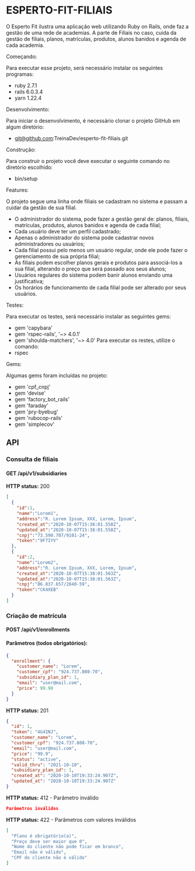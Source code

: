 # ESPERTO-FIT-FILIAIS

O Esperto Fit ilustra uma aplicação web utilizando Ruby on Rails, onde faz a gestão de uma rede de academias. A parte de Filiais no caso, cuida da gestão de filiais, planos, matrículas, produtos, alunos banidos e agenda de cada academia.

Começando:

Para executar esse projeto, será necessário instalar os seguintes programas:
  * ruby 2.7.1
  * rails 6.0.3.4
  * yarn 1.22.4

Desenvolvimento:

Para iniciar o desenvolvimento, é necessário clonar o projeto GitHub em algum diretório:
  * git@github.com:TreinaDev/esperto-fit-filiais.git

Construção:

Para construir o projeto você deve executar o seguinte comando no diretório escolhido:
  * bin/setup


Features:

O projeto segue uma linha onde filiais se cadastram no sistema e passam a cuidar da gestão de sua filial.
  * O administrador do sistema, pode fazer a gestão geral de: planos, filiais, matrículas, produtos, alunos banidos e agenda de cada filial;
  * Cada usuário deve ter um perfil cadastrado;
  * Apenas o administrador do sistema pode cadastrar novos administradores ou usuários;
  * Cada filial possui pelo menos um usuário regular, onde ele pode fazer o gerenciamento de sua própria filial;
  * As filiais podem escolher planos gerais e produtos para associá-los a sua filial, alterando o preço que será passado aos seus alunos;
  * Usuários regulares do sistema podem banir alunos enviando uma justificativa;
  * Os horários de funcionamento de cada filial pode ser alterado por seus usuários.

Testes:

Para executar os testes, será necessário instalar as seguintes gems:
  * gem 'capybara'
  * gem 'rspec-rails', '~> 4.0.1'
  * gem 'shoulda-matchers', '~> 4.0'
Para executar os restes, utilize o comando:
  * rspec

Gems:

Algumas gems foram incluídas no projeto:
  * gem 'cpf_cnpj'
  * gem 'devise'
  * gem 'factory_bot_rails'
  * gem 'faraday'
  * gem 'pry-byebug'
  * gem 'rubocop-rails'
  * gem 'simplecov'
  

## API

### Consulta de filiais

#### GET /api/v1/subsidiaries

**HTTP status:** 200

```json
[
  {
    "id":1,
    "name":"Lorem1",
    "address":"R. Lorem Ipsum, XXX, Lorem, Ipsum",
    "created_at":"2020-10-07T15:38:01.558Z",
    "updated_at":"2020-10-07T15:38:01.558Z",
    "cnpj":"73.590.707/9101-24",
    "token":"9F7IYV"
  },
  {
    "id":2,
    "name":"Lorem2",
    "address":"R. Lorem Ipsum, XXX, Lorem, Ipsum",
    "created_at":"2020-10-07T15:38:01.563Z",
    "updated_at":"2020-10-07T15:38:01.563Z",
    "cnpj":"86.837.657/2840-59",
    "token":"CK4XEB"
  }
]
```

### Criação de matrícula

#### POST /api/v1/enrollments

#### Parâmetros (todos obrigatórios):

```json
{
  "enrollment": { 
    "customer_name": "Lorem",
    "customer_cpf": "924.737.808-70",
    "subsidiary_plan_id": 1,
    "email": "user@mail.com",
    "price": 99.90 
  }
}
```

**HTTP status:** 201

```json
{
  "id": 1,
  "token": "4G4INJ",
  "customer_name": "Lorem",
  "customer_cpf": "924.737.808-70",
  "email": "user@mail.com",
  "price": "99.9",
  "status": "active",
  "valid_thru": "2021-10-10",
  "subsidiary_plan_id": 1,
  "created_at": "2020-10-10T19:33:24.907Z",
  "updated_at": "2020-10-10T19:33:24.907Z"
}
```

**HTTP status:** 412 - Parâmetro inválido

```json
Parâmetros inválidos
```

**HTTP status:** 422 - Parâmetros com valores inválidos

```json
[
  "Plano é obrigatório(a)",
  "Preço deve ser maior que 0",
  "Nome do cliente não pode ficar em branco",
  "Email não é válido",
  "CPF do cliente não é válido"
]
```